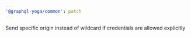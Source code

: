 ```yaml
---
'@graphql-yoga/common': patch
---
```


Send specific origin instead of wildcard if credentials are allowed explicitly
